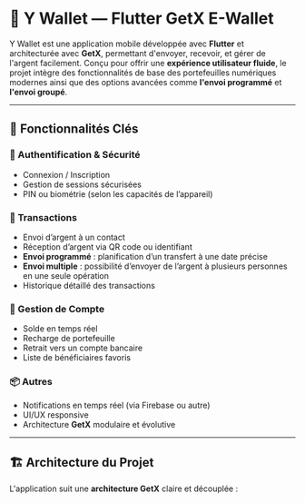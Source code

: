 # 💸 Y Wallet — Flutter GetX E-Wallet

Y Wallet est une application mobile développée avec **Flutter** et architecturée avec **GetX**, permettant d'envoyer, recevoir, et gérer de l'argent facilement. Conçu pour offrir une **expérience utilisateur fluide**, le projet intègre des fonctionnalités de base des portefeuilles numériques modernes ainsi que des options avancées comme **l'envoi programmé** et **l'envoi groupé**.

---

## 🚀 Fonctionnalités Clés

### 🔐 Authentification & Sécurité
- Connexion / Inscription
- Gestion de sessions sécurisées
- PIN ou biométrie (selon les capacités de l’appareil)

### 💸 Transactions
- Envoi d’argent à un contact
- Réception d’argent via QR code ou identifiant
- **Envoi programmé** : planification d’un transfert à une date précise
- **Envoi multiple** : possibilité d’envoyer de l’argent à plusieurs personnes en une seule opération
- Historique détaillé des transactions

### 🧾 Gestion de Compte
- Solde en temps réel
- Recharge de portefeuille
- Retrait vers un compte bancaire
- Liste de bénéficiaires favoris

### 📦 Autres
- Notifications en temps réel (via Firebase ou autre)
- UI/UX responsive
- Architecture **GetX** modulaire et évolutive

---

## 🏗️ Architecture du Projet

L'application suit une **architecture GetX** claire et découplée :
